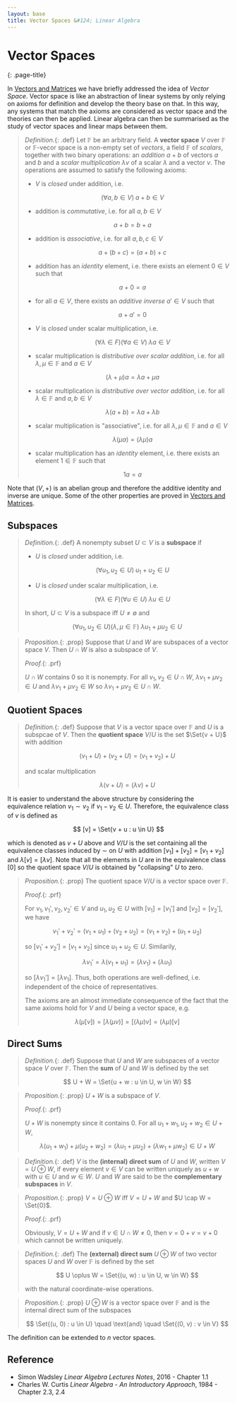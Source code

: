 ```yaml
---
layout: base
title: Vector Spaces &#124; Linear Algebra
---
```


# Vector Spaces
{: .page-title}

In [Vectors and Matrices](../vectors-and-matrices/vector-spaces.md) we have briefly addressed the idea of _Vector Space_.
Vector space is like an abstraction of linear systems by only relying on axioms for definition and develop the theory base on that.
In this way, any systems that match the axioms are considered as vector space and the theories can then be applied.
Linear algebra can then be summarised as the study of vector spaces and linear maps between them.

> *Definition.*{: .def}
> Let $\mathbb{F}$ be an arbitrary field.
> A **vector space** $V$ over $\mathbb{F}$ or $\mathbb{F}$-vecor space is a non-empty set of _vectors_, a field $\mathbb{F}$ of _scalars_,
> together with two binary operations: an _addition_ $a + b$ of vectors $a$ and $b$ and a _scalar multiplication_ $\lambda v$ of a scalar $\lambda$ and a vector $v$.
> The operations are assumed to satisfy the following axioms:
>
> + $V$ is _closed_ under addition, i.e.
>
>   $$
    (\forall a, b \in V)\; a + b \in V
    $$
>
> + addition is _commutative_, i.e. for all $a, b \in V$
>
>   $$
    a + b = b + a
    $$
>
> + addition is _associative_, i.e. for all $a, b, c \in V$
>
>   $$
    a + (b + c) = (a + b) + c
    $$
>
> + addition has an _identity_ element, i.e. there exists an element $0 \in V$ such that
>
>   $$
    a + 0 = a
    $$
>
> + for all $a \in V$, there exists an _additive inverse_ $a' \in V$ such that
>
>   $$
    a + a' = 0
    $$
>
> + $V$ is _closed_ under scalar multiplication, i.e.
>
>   $$
    (\forall \lambda \in F)(\forall a \in V)\; \lambda a \in V
    $$
>
> + scalar multiplication is _distributive over scalar addition_, i.e. for all $\lambda, \mu \in \mathbb{F}$ and $a \in V$
>
>   $$
    (\lambda + \mu)a = \lambda a + \mu a
    $$
>
> + scalar multiplication is _distributive over vector addition_, i.e. for all $\lambda \in \mathbb{F}$ and $a, b \in V$
>
>   $$
    \lambda (a + b)= \lambda a + \lambda b
    $$
>
> + scalar multiplication is "associative", i.e. for all $\lambda, \mu \in \mathbb{F}$ and $a \in V$
>
>   $$
    \lambda (\mu a) = (\lambda \mu) a
    $$
>
> + scalar multiplication has an _identity_ element, i.e. there exists an element $1 \in \mathbb{F}$ such that
>
>   $$
    1 a = a
    $$

Note that $(V, +)$ is an abelian group and therefore the additive identity and inverse are unique.
Some of the other properties are proved in [Vectors and Matrices](../vectors-and-matrices/vector-spaces.md#properties).

## Subspaces

> *Definition.*{: .def}
> A nonempty subset $U \subset V$ is a **subspace** if
>
> + $U$ is _closed_ under addition, i.e.
>
>   $$
    (\forall u_1, u_2 \in U)\; u_1 + u_2 \in U
    $$
>
> + $U$ is _closed_ under scalar multiplication, i.e.
>
>   $$
    (\forall \lambda \in F)(\forall u \in U)\; \lambda u \in U
    $$
>
> In short, $U \subset V$ is a subspace iff $U \not= \emptyset$ and
>
> $$
  (\forall u_1, u_2 \in U)(\lambda, \mu \in \mathbb{F})\; \lambda u_1 + \mu u_2 \in U
  $$

> *Proposition.*{: .prop}
> Suppose that $U$ and $W$ are subspaces of a vector space $V$. Then $U \cap W$ is also a subspace of $V$.
>
> *Proof.*{: .prf}
>
> $U \cap W$ contains $0$ so it is nonempty.
> For all $v_1, v_2 \in U \cap W$, $\lambda v_1 + \mu v_2 \in U$ and $\lambda v_1 + \mu v_2 \in W$ so $\lambda v_1 + \mu v_2 \in U \cap W$.

## Quotient Spaces

> *Definition.*{: .def}
> Suppose that $V$ is a vector space over $\mathbb{F}$ and $U$ is a subspcae of $V$.
> Then the **quotient space** $V/U$ is the set $\Set{v + U}$ with addition
>
> $$
  (v_1 + U) + (v_2 + U) = (v_1 + v_2) + U
  $$
>
> and scalar multiplication
>
> $$
  \lambda (v + U) = (\lambda v) + U
  $$

It is easier to understand the above structure by considering the equivalence relation $v_1 \sim v_2$ if $v_1 - v_2 \in U$.
Therefore, the equivalence class of $v$ is defined as

$$
[v] = \Set{v + u : u \in U}
$$

which is denoted as $v + U$ above and $V/U$ is the set containing all the equivalence classes induced by $\sim$ on $U$ with addition $[v_1] + [v_2] = [v_1 + v_2]$ and $\lambda [v] = [\lambda v]$.
Note that all the elements in $U$ are in the equivalence class $[0]$ so the quotient space $V/U$ is obtained by "collapsing" $U$ to zero.

> *Proposition.*{: .prop}
> The quotient space $V/U$ is a vector space over $\mathbb{F}$.
>
> *Proof.*{: .prf}
>
> For $v_1, v_1', v_2, v_2' \in V$ and $u_1, u_2 \in U$ with $[v_1] = [v_1']$ and $[v_2] = [v_2']$, we have
>
> $$
  v_1' + v_2' = (v_1 + u_1) + (v_2 + u_2) = (v_1 + v_2) + (u_1 + u_2)
  $$
>
> so $[v_1' + v_2'] = [v_1 + v_2]$ since $u_1 + u_2 \in U$. Similarily,
>
> $$
  \lambda v_1' = \lambda (v_1 + u_1) = (\lambda v_1) + (\lambda u_1)
  $$
>
> so $[\lambda v_1'] = [\lambda v_1]$.
> Thus, both operations are well-defined, i.e. independent of the choice of representatives.
>
> The axioms are an almost immediate consequence of the fact that the same axioms hold for $V$ and $U$ being a vector space, e.g.
>
> $$
  \lambda (\mu [v]) = [\lambda (\mu v)] = [(\lambda \mu) v] = (\lambda \mu) [v]
  $$

## Direct Sums

> *Definition.*{: .def}
> Suppose that $U$ and $W$ are subspaces of a vector space $V$ over $\mathbb{F}$.
> Then the **sum** of $U$ and $W$ is defined by the set
>
> $$
  U + W = \Set{u + w : u \in U, w \in W}
  $$

> *Proposition.*{: .prop}
> $U + W$ is a subspace of $V$.
>
> *Proof.*{: .prf}
>
> $U + W$ is nonempty since it contains $0$. For all $u_1 + w_1, u_2 + w_2 \in U + W$,
>
> $$
  \lambda (u_1 + w_1) + \mu (u_2 + w_2) = (\lambda u_1 + \mu u_2) + (\lambda w_1 + \mu w_2) \in U + W
  $$

> *Definition.*{: .def}
> $V$ is the **(internal) direct sum** of $U$ and $W$, written $V = U \oplus W$,
> if every element $v \in V$ can be written uniquely as $u + w$ with $u \in U$ and $w \in W$.
> $U$ and $W$ are said to be the **complementary subspaces** in $V$.

> *Proposition.*{: .prop}
> $V = U \oplus W$ iff $V = U + W$ and $U \cap W = \Set{0}$.
>
> *Proof.*{: .prf}
>
> Obviously, $V = U + W$ and if $v \in U \cap W \not= 0$, then $v = 0 + v = v + 0$ which cannot be written uniquely.

> *Definition.*{: .def}
> The **(external) direct sum** $U \oplus W$ of two vector spaces $U$ and $W$ over $\mathbb{F}$ is defined by the set
>
> $$
  U \oplus W = \Set{(u, w) : u \in U, w \in W}
  $$
>
> with the natural coordinate-wise operations.

> *Proposition.*{: .prop}
> $U \oplus W$ is a vector space over $\mathbb{F}$ and is the internal direct sum of the subspaces
>
> $$
  \Set{(u, 0) : u \in U} \quad \text{and} \quad \Set{(0, v) : v \in V}
  $$

The definition can be extended to $n$ vector spaces.

## Reference

* Simon Wadsley _Linear Algebra Lectures Notes_, 2016 - Chapter 1.1
* Charles W. Curtis _Linear Algebra - An Introductory Approach_, 1984 - Chapter 2.3, 2.4
